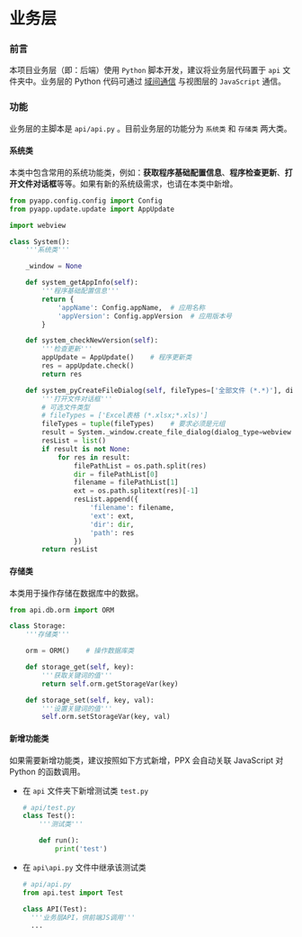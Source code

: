 # 业务层

### 前言

本项目业务层（即：后端）使用 `Python` 脚本开发，建议将业务层代码置于 `api` 文件夹中。业务层的 Python 代码可通过 [域间通信](/guide/expert/communication) 与视图层的 `JavaScript` 通信。

### 功能

业务层的主脚本是 `api/api.py` 。目前业务层的功能分为 `系统类` 和 `存储类` 两大类。

#### 系统类

本类中包含常用的系统功能类，例如：**获取程序基础配置信息**、**程序检查更新**、**打开文件对话框**等等。如果有新的系统级需求，也请在本类中新增。

```Python
from pyapp.config.config import Config
from pyapp.update.update import AppUpdate

import webview

class System():
    '''系统类'''

    _window = None

    def system_getAppInfo(self):
        '''程序基础配置信息'''
        return {
            'appName': Config.appName,  # 应用名称
            'appVersion': Config.appVersion  # 应用版本号
        }

    def system_checkNewVersion(self):
        '''检查更新'''
        appUpdate = AppUpdate()    # 程序更新类
        res = appUpdate.check()
        return res

    def system_pyCreateFileDialog(self, fileTypes=['全部文件 (*.*)'], directory=''):
        '''打开文件对话框'''
        # 可选文件类型
        # fileTypes = ['Excel表格 (*.xlsx;*.xls)']
        fileTypes = tuple(fileTypes)    # 要求必须是元组
        result = System._window.create_file_dialog(dialog_type=webview.OPEN_DIALOG, directory=directory, allow_multiple=True, file_types=fileTypes)
        resList = list()
        if result is not None:
            for res in result:
                filePathList = os.path.split(res)
                dir = filePathList[0]
                filename = filePathList[1]
                ext = os.path.splitext(res)[-1]
                resList.append({
                    'filename': filename,
                    'ext': ext,
                    'dir': dir,
                    'path': res
                })
        return resList
```

#### 存储类

本类用于操作存储在数据库中的数据。

```Python
from api.db.orm import ORM

class Storage:
    '''存储类'''

    orm = ORM()    # 操作数据库类

    def storage_get(self, key):
        '''获取关键词的值'''
        return self.orm.getStorageVar(key)

    def storage_set(self, key, val):
        '''设置关键词的值'''
        self.orm.setStorageVar(key, val)
```

#### 新增功能类

如果需要新增功能类，建议按照如下方式新增，PPX 会自动关联 JavaScript 对 Python 的函数调用。

- 在 `api` 文件夹下新增测试类 `test.py`

  ```Python
  # api/test.py
  class Test():
      '''测试类'''

      def run():
          print('test')
  ```

- 在 `api\api.py` 文件中继承该测试类

  ```Python
  # api/api.py
  from api.test import Test

  class API(Test):
    '''业务层API，供前端JS调用'''
    ...
  ```
